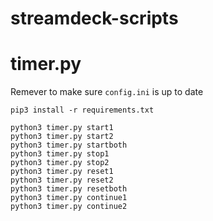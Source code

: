 # streamdeck-scripts

timer.py
========

Remever to make sure `config.ini` is up to date

```
pip3 install -r requirements.txt

python3 timer.py start1
python3 timer.py start2
python3 timer.py startboth
python3 timer.py stop1
python3 timer.py stop2
python3 timer.py reset1
python3 timer.py reset2
python3 timer.py resetboth
python3 timer.py continue1
python3 timer.py continue2
```